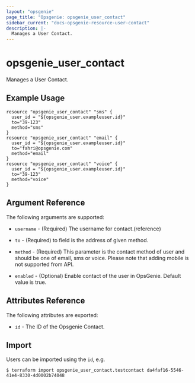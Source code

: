 ```yaml
---
layout: "opsgenie"
page_title: "Opsgenie: opsgenie_user_contact"
sidebar_current: "docs-opsgenie-resource-user-contact"
description: |-
  Manages a User Contact.
---
```


# opsgenie_user_contact

Manages a User Contact.

## Example Usage

```hcl
resource "opsgenie_user_contact" "sms" {
  user_id = "${opsgenie_user.exampleuser.id}"
  to="39-123"
  method="sms"
}
resource "opsgenie_user_contact" "email" {
  user_id = "${opsgenie_user.exampleuser.id}"
  to="fahri@opsgenie.com"
  method="email"
}
resource "opsgenie_user_contact" "voice" {
  user_id = "${opsgenie_user.exampleuser.id}"
  to="39-123"
  method="voice"
}
```

## Argument Reference

The following arguments are supported:

* `username` - (Required) The username for contact.(reference)

* `to` - (Required) to field is the address of given method.
                    
* `method` - (Required) This parameter is the contact method of user and should be one of email, sms or voice. Please note that adding mobile is not supported from API.

* `enabled` - (Optional) Enable contact of the user in OpsGenie. Default value is true.


## Attributes Reference

The following attributes are exported:

* `id` - The ID of the Opsgenie Contact.

## Import

Users can be imported using the `id`, e.g.

```
$ terraform import opsgenie_user_contact.testcontact da4faf16-5546-41e4-8330-4d0002b74048
```
